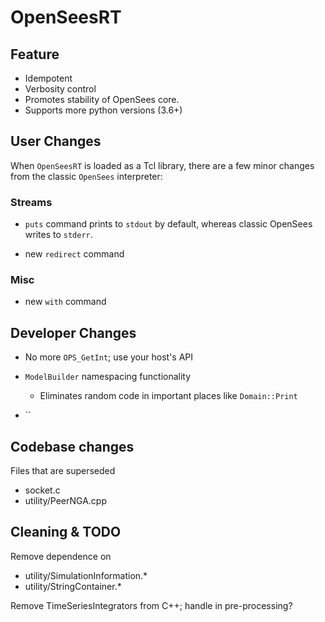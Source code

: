 # OpenSeesRT

## Feature

- Idempotent
- Verbosity control
- Promotes stability of OpenSees core.
- Supports more python versions (3.6+)

## User Changes

When `OpenSeesRT` is loaded as a Tcl library, there are a few minor
changes from the classic `OpenSees` interpreter:

### Streams
- `puts` command prints to `stdout` by default, whereas classic OpenSees
  writes to `stderr`.

- new `redirect` command

### Misc
- new `with` command


## Developer Changes

- No more `OPS_GetInt`; use your host's API

- `ModelBuilder` namespacing functionality
  - Eliminates random code in important places like `Domain::Print`

- ``

## Codebase changes

Files that are superseded

- socket.c
- utility/PeerNGA.cpp

## Cleaning & TODO

Remove dependence on

- utility/SimulationInformation.*
- utility/StringContainer.*

Remove TimeSeriesIntegrators from C++; handle in pre-processing?



